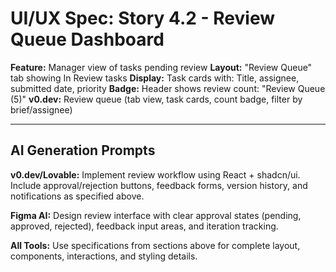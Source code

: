 # UI/UX Spec: Story 4.2 - Review Queue Dashboard
**Feature:** Manager view of tasks pending review
**Layout:** "Review Queue" tab showing In Review tasks
**Display:** Task cards with: Title, assignee, submitted date, priority
**Badge:** Header shows review count: "Review Queue (5)"
**v0.dev:** Review queue (tab view, task cards, count badge, filter by brief/assignee)


---

## AI Generation Prompts

**v0.dev/Lovable:** Implement review workflow using React + shadcn/ui. Include approval/rejection buttons, feedback forms, version history, and notifications as specified above.

**Figma AI:** Design review interface with clear approval states (pending, approved, rejected), feedback input areas, and iteration tracking.

**All Tools:** Use specifications from sections above for complete layout, components, interactions, and styling details.

